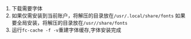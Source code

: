 1. 下载需要字体
2. 如果仅需安装到当前账户，将解压的目录放在`/usr/.local/share/fonts`
如果要全局安装，将解压的目录放在`/usr//share/fonts`
3. 运行`fc-cache -f -v`重建字体缓存,字体安装完成
